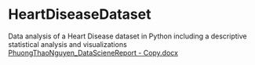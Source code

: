# HeartDiseaseDataset
Data analysis of a Heart Disease dataset in Python including a descriptive statistical analysis and visualizations
[PhuongThaoNguyen_DataScieneReport - Copy.docx](https://github.com/user-attachments/files/17507800/PhuongThaoNguyen_DataScieneReport.-.Copy.docx)
